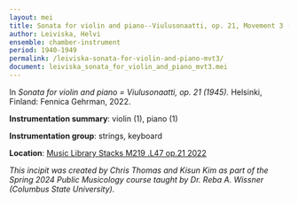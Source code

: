 ```yaml
---
layout: mei
title: Sonata for violin and piano--Viulusonaatti, op. 21, Movement 3 (1945)
author: Leiviska, Helvi
ensemble: chamber-instrument
period: 1940-1949
permalink: /leiviska-sonata-for-violin-and-piano-mvt3/
document: leiviska_sonata_for_violin_and_piano_mvt3.mei
---
```


In *Sonata for violin and piano = Viulusonaatti, op. 21 (1945).* Helsinki, Finland: Fennica Gehrman, 2022.

**Instrumentation summary**: violin (1), piano (1)

**Instrumentation group**: strings, keyboard

**Location**: <a href="https://tufts.primo.exlibrisgroup.com/permalink/01TUN_INST/1kc9gia/alma991018809261903851" target="_blank">Music Library Stacks M219 .L47 op.21 2022</a>

*This incipit was created by Chris Thomas and Kisun Kim as part of the Spring 2024 Public Musicology course taught by Dr. Reba A. Wissner (Columbus State University).* 